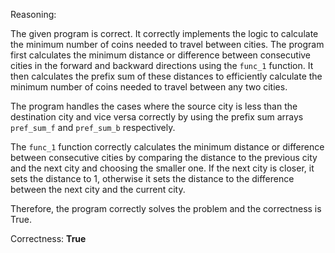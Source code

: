 Reasoning:

The given program is correct. It correctly implements the logic to calculate the minimum number of coins needed to travel between cities. The program first calculates the minimum distance or difference between consecutive cities in the forward and backward directions using the `func_1` function. It then calculates the prefix sum of these distances to efficiently calculate the minimum number of coins needed to travel between any two cities.

The program handles the cases where the source city is less than the destination city and vice versa correctly by using the prefix sum arrays `pref_sum_f` and `pref_sum_b` respectively.

The `func_1` function correctly calculates the minimum distance or difference between consecutive cities by comparing the distance to the previous city and the next city and choosing the smaller one. If the next city is closer, it sets the distance to 1, otherwise it sets the distance to the difference between the next city and the current city.

Therefore, the program correctly solves the problem and the correctness is True.

Correctness: **True**